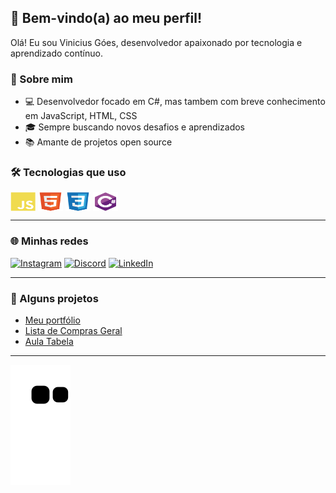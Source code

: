## 👋 Bem-vindo(a) ao meu perfil!

Olá! Eu sou Vinicius Góes, desenvolvedor apaixonado por tecnologia e aprendizado contínuo.

### 🚀 Sobre mim
- 💻 Desenvolvedor focado em C#, mas tambem com breve conhecimento em JavaScript, HTML, CSS
- 🎓 Sempre buscando novos desafios e aprendizados
- 📚 Amante de projetos open source

### 🛠️ Tecnologias que uso

<div style="display: inline_block">
  <img align="center" alt="Js" height="30" width="40" src="https://raw.githubusercontent.com/devicons/devicon/master/icons/javascript/javascript-plain.svg">
  <img align="center" alt="HTML" height="30" width="40" src="https://raw.githubusercontent.com/devicons/devicon/master/icons/html5/html5-original.svg">
  <img align="center" alt="CSS" height="30" width="40" src="https://raw.githubusercontent.com/devicons/devicon/master/icons/css3/css3-original.svg">
  <img align="center" alt="Csharp" height="30" width="40" src="https://raw.githubusercontent.com/devicons/devicon/master/icons/csharp/csharp-original.svg">
</div>

---

### 🌐 Minhas redes

[![Instagram](https://img.shields.io/badge/Instagram-%23E4405F?style=for-the-badge&logo=instagram&logoColor=white)](https://www.instagram.com/vinicius.goess)
[![Discord](https://img.shields.io/badge/Discord-7289DA?style=for-the-badge&logo=discord&logoColor=white)](https://discord.com/channels/@me)
[![LinkedIn](https://img.shields.io/badge/LinkedIn-%230077B5?style=for-the-badge&logo=linkedin&logoColor=white)](https://www.linkedin.com/in/vinicius-g%C3%B3es-87a30b1a3/)

---

### 📌 Alguns projetos

- [Meu portfólio](https://github.com/vinicius-goess/minhas-habilidades)
- [Lista de Compras Geral](https://github.com/vinicius-goess/Lista-de-Compras)
- [Aula Tabela](https://github.com/vinicius-goess/aula-tabela)

---

![Snake animation](https://github.com/vinicius-goess/vinicius-goess/blob/output/github-contribution-grid-snake.svg)
